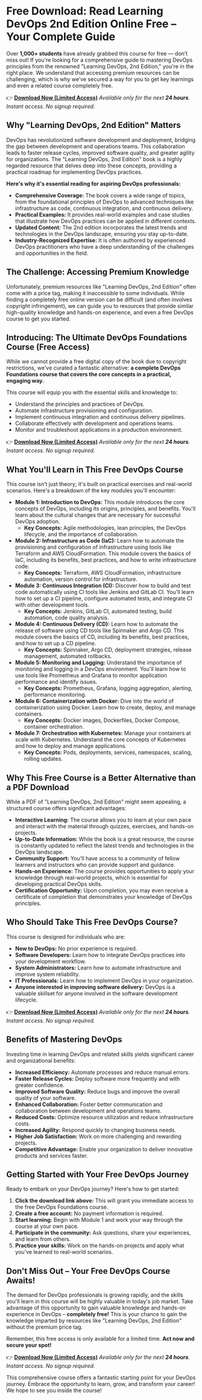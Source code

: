 # Free Download: Read Learning DevOps 2nd Edition Online Free – Your Complete Guide

Over **1,000+ students** have already grabbed this course for free — don’t miss out! If you're looking for a comprehensive guide to mastering DevOps principles from the renowned "Learning DevOps, 2nd Edition," you're in the right place. We understand that accessing premium resources can be challenging, which is why we’ve secured a way for you to get key learnings and even a related course completely free.

👉 [**Download Now (Limited Access)**](https://udemywork.com/read-learning-devops-2nd-edition-online-free)
_Available only for the next **24 hours**. Instant access. No signup required._

## Why "Learning DevOps, 2nd Edition" Matters

DevOps has revolutionized software development and deployment, bridging the gap between development and operations teams. This collaboration leads to faster release cycles, improved software quality, and greater agility for organizations. The "Learning DevOps, 2nd Edition" book is a highly regarded resource that delves deep into these concepts, providing a practical roadmap for implementing DevOps practices.

**Here's why it's essential reading for aspiring DevOps professionals:**

*   **Comprehensive Coverage:** The book covers a wide range of topics, from the foundational principles of DevOps to advanced techniques like infrastructure as code, continuous integration, and continuous delivery.
*   **Practical Examples:** It provides real-world examples and case studies that illustrate how DevOps practices can be applied in different contexts.
*   **Updated Content:** The 2nd edition incorporates the latest trends and technologies in the DevOps landscape, ensuring you stay up-to-date.
*   **Industry-Recognized Expertise:** It is often authored by experienced DevOps practitioners who have a deep understanding of the challenges and opportunities in the field.

## The Challenge: Accessing Premium Knowledge

Unfortunately, premium resources like "Learning DevOps, 2nd Edition" often come with a price tag, making it inaccessible to some individuals. While finding a completely free online version can be difficult (and often involves copyright infringement), we can guide you to resources that provide similar high-quality knowledge and hands-on experience, and even a free DevOps course to get you started.

## Introducing: The Ultimate DevOps Foundations Course (Free Access)

While we cannot provide a free digital copy of the book due to copyright restrictions, we've curated a fantastic alternative: **a complete DevOps Foundations course that covers the core concepts in a practical, engaging way.**

This course will equip you with the essential skills and knowledge to:

*   Understand the principles and practices of DevOps.
*   Automate infrastructure provisioning and configuration.
*   Implement continuous integration and continuous delivery pipelines.
*   Collaborate effectively with development and operations teams.
*   Monitor and troubleshoot applications in a production environment.

👉 [**Download Now (Limited Access)**](https://udemywork.com/read-learning-devops-2nd-edition-online-free)
_Available only for the next **24 hours**. Instant access. No signup required._

## What You'll Learn in This Free DevOps Course

This course isn’t just theory; it's built on practical exercises and real-world scenarios. Here's a breakdown of the key modules you'll encounter:

*   **Module 1: Introduction to DevOps:** This module introduces the core concepts of DevOps, including its origins, principles, and benefits. You'll learn about the cultural changes that are necessary for successful DevOps adoption.
    *   **Key Concepts:** Agile methodologies, lean principles, the DevOps lifecycle, and the importance of collaboration.
*   **Module 2: Infrastructure as Code (IaC):** Learn how to automate the provisioning and configuration of infrastructure using tools like Terraform and AWS CloudFormation. This module covers the basics of IaC, including its benefits, best practices, and how to write infrastructure code.
    *   **Key Concepts:** Terraform, AWS CloudFormation, infrastructure automation, version control for infrastructure.
*   **Module 3: Continuous Integration (CI):** Discover how to build and test code automatically using CI tools like Jenkins and GitLab CI. You'll learn how to set up a CI pipeline, configure automated tests, and integrate CI with other development tools.
    *   **Key Concepts:** Jenkins, GitLab CI, automated testing, build automation, code quality analysis.
*   **Module 4: Continuous Delivery (CD):** Learn how to automate the release of software using CD tools like Spinnaker and Argo CD. This module covers the basics of CD, including its benefits, best practices, and how to set up a CD pipeline.
    *   **Key Concepts:** Spinnaker, Argo CD, deployment strategies, release management, automated rollbacks.
*   **Module 5: Monitoring and Logging:** Understand the importance of monitoring and logging in a DevOps environment. You'll learn how to use tools like Prometheus and Grafana to monitor application performance and identify issues.
    *   **Key Concepts:** Prometheus, Grafana, logging aggregation, alerting, performance monitoring.
*   **Module 6: Containerization with Docker:** Dive into the world of containerization using Docker. Learn how to create, deploy, and manage containers.
    *   **Key Concepts:** Docker images, Dockerfiles, Docker Compose, container orchestration.
*   **Module 7: Orchestration with Kubernetes:** Manage your containers at scale with Kubernetes. Understand the core concepts of Kubernetes and how to deploy and manage applications.
    *   **Key Concepts:** Pods, deployments, services, namespaces, scaling, rolling updates.

## Why This Free Course is a Better Alternative than a PDF Download

While a PDF of "Learning DevOps, 2nd Edition" might seem appealing, a structured course offers significant advantages:

*   **Interactive Learning:** The course allows you to learn at your own pace and interact with the material through quizzes, exercises, and hands-on projects.
*   **Up-to-Date Information:** While the book is a great resource, the course is constantly updated to reflect the latest trends and technologies in the DevOps landscape.
*   **Community Support:** You'll have access to a community of fellow learners and instructors who can provide support and guidance.
*   **Hands-on Experience:** The course provides opportunities to apply your knowledge through real-world projects, which is essential for developing practical DevOps skills.
*   **Certification Opportunity:** Upon completion, you may even receive a certificate of completion that demonstrates your knowledge of DevOps principles.

## Who Should Take This Free DevOps Course?

This course is designed for individuals who are:

*   **New to DevOps:** No prior experience is required.
*   **Software Developers:** Learn how to integrate DevOps practices into your development workflow.
*   **System Administrators:** Learn how to automate infrastructure and improve system reliability.
*   **IT Professionals:** Learn how to implement DevOps in your organization.
*   **Anyone interested in improving software delivery:** DevOps is a valuable skillset for anyone involved in the software development lifecycle.

👉 [**Download Now (Limited Access)**](https://udemywork.com/read-learning-devops-2nd-edition-online-free)
_Available only for the next **24 hours**. Instant access. No signup required._

## Benefits of Mastering DevOps

Investing time in learning DevOps and related skills yields significant career and organizational benefits:

*   **Increased Efficiency:** Automate processes and reduce manual errors.
*   **Faster Release Cycles:** Deploy software more frequently and with greater confidence.
*   **Improved Software Quality:** Reduce bugs and improve the overall quality of your software.
*   **Enhanced Collaboration:** Foster better communication and collaboration between development and operations teams.
*   **Reduced Costs:** Optimize resource utilization and reduce infrastructure costs.
*   **Increased Agility:** Respond quickly to changing business needs.
*   **Higher Job Satisfaction:** Work on more challenging and rewarding projects.
*   **Competitive Advantage:** Enable your organization to deliver innovative products and services faster.

## Getting Started with Your Free DevOps Journey

Ready to embark on your DevOps journey? Here's how to get started:

1.  **Click the download link above:** This will grant you immediate access to the free DevOps Foundations course.
2.  **Create a free account:** No payment information is required.
3.  **Start learning:** Begin with Module 1 and work your way through the course at your own pace.
4.  **Participate in the community:** Ask questions, share your experiences, and learn from others.
5.  **Practice your skills:** Work on the hands-on projects and apply what you've learned to real-world scenarios.

## Don't Miss Out – Your Free DevOps Course Awaits!

The demand for DevOps professionals is growing rapidly, and the skills you'll learn in this course will be highly valuable in today's job market. Take advantage of this opportunity to gain valuable knowledge and hands-on experience in DevOps – **completely free!** This is your chance to gain the knowledge imparted by resources like "Learning DevOps, 2nd Edition" without the premium price tag.

Remember, this free access is only available for a limited time. **Act now and secure your spot!**

👉 [**Download Now (Limited Access)**](https://udemywork.com/read-learning-devops-2nd-edition-online-free)
_Available only for the next **24 hours**. Instant access. No signup required._

This comprehensive course offers a fantastic starting point for your DevOps journey. Embrace the opportunity to learn, grow, and transform your career! We hope to see you inside the course!
